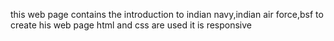 this web page contains the introduction to indian navy,indian air force,bsf
to create his web page html and css are used 
it is responsive
